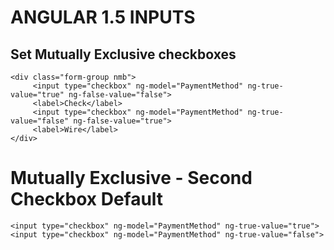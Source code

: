 # ANGULAR 1.5 INPUTS

## Set Mutually Exclusive checkboxes
```
<div class="form-group nmb">
     <input type="checkbox" ng-model="PaymentMethod" ng-true-value="true" ng-false-value="false">
     <label>Check</label>
     <input type="checkbox" ng-model="PaymentMethod" ng-true-value="false" ng-false-value="true">
     <label>Wire</label>
</div>
```

# Mutually Exclusive - Second Checkbox Default
```
<input type="checkbox" ng-model="PaymentMethod" ng-true-value="true">
<input type="checkbox" ng-model="PaymentMethod" ng-true-value="false">
```
